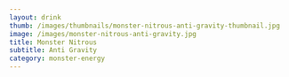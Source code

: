```yaml
---
layout: drink
thumb: /images/thumbnails/monster-nitrous-anti-gravity-thumbnail.jpg
image: /images/monster-nitrous-anti-gravity.jpg
title: Monster Nitrous
subtitle: Anti Gravity
category: monster-energy
---
```


